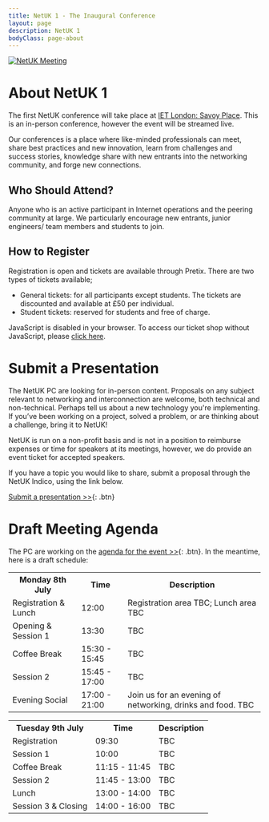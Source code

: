 ```yaml
---
title: NetUK 1 - The Inaugural Conference
layout: page
description: NetUK 1
bodyClass: page-about
---
```


<a href="https://tickets.netuk.org/NetUK1/">
   <img src="/images/netuk1-event-website-banner.svg" alt="NetUK Meeting">
</a>

# About NetUK 1

The first NetUK conference will take place at [IET London: Savoy Place](https://savoyplace.theiet.org/). This is an in-person conference, however the event will be streamed live.

Our conferences is a place where like-minded professionals can meet, share best practices and new innovation, learn from challenges and success stories, knowledge share with new entrants into the networking community, and forge new connections.

## Who Should Attend?

Anyone who is an active participant in Internet operations and the peering community at large. We particularly encourage new entrants, junior engineers/ team members and students to join.

## How to Register

Registration is open and tickets are available through Pretix.
There are two types of tickets available;

- General tickets: for all participants except students. The tickets are discounted and available at £50 per individual.
- Student tickets: reserved for students and free of charge.

<link rel="stylesheet" type="text/css" href="https://tickets.netuk.org/NetUK1/widget/v1.css" crossorigin>
<script type="text/javascript" src="https://tickets.netuk.org/widget/v1.en.js" async crossorigin></script>

<pretix-widget event="https://tickets.netuk.org/NetUK1/" single-item-select="button"></pretix-widget>
<noscript>
   <div class="pretix-widget">
        <div class="pretix-widget-info-message">
            JavaScript is disabled in your browser. To access our ticket shop without JavaScript, please <a target="_blank" rel="noopener" href="https://tickets.netuk.org/NetUK1/">click here</a>.
        </div>
    </div>
</noscript>

# Submit a Presentation

The NetUK PC are looking for in-person content. Proposals on any subject relevant to networking and interconnection are welcome, both technical and non-technical. Perhaps tell us about a new technology you're implementing. If you’ve been working on a project, solved a problem, or are thinking about a challenge, bring it to NetUK!

NetUK is run on a non-profit basis and is not in a position to reimburse expenses or time for speakers at its meetings, however, we do provide an event ticket for accepted speakers.

If you have a topic you would like to share, submit a proposal through the NetUK Indico, using the link below.

[Submit a presentation >>](https://indico.netuk.org/event/1){: .btn}

# Draft Meeting Agenda

The PC are working on the [agenda for the event >>](https://indico.netuk.org/event/1/timetable/#20240708.detailed){: .btn}. In the meantime, here is a draft schedule:

<html>
<head>
<style>
table {
  border-collapse: collapse;
  width: 100%;
}

th, td {
  padding: 8px;
  text-align: left;
  border-bottom: 1px solid #DDD;
}

tr:hover {background-color: #D6EEEE;}
</style>
</head>
<body>

<table>
 <tr>
    <th>Monday 8th July</th>
    <th>Time</th>
    <th>Description</th>
  </tr>
  <tr>
    <td>Registration & Lunch</td>
    <td>12:00</td>
    <td>Registration area TBC; Lunch area TBC</td>
  </tr>
  <tr>
    <td>Opening & Session 1</td>
    <td>13:30</td>
    <td>TBC</td>
  </tr>
  <tr>
    <td>Coffee Break</td>
    <td>15:30 - 15:45</td>
    <td>TBC</td>
  </tr>
  <tr>
    <td>Session 2</td>
    <td>15:45 - 17:00</td>
    <td>TBC</td>
  </tr>
  <tr>
    <td>Evening Social</td>
    <td>17:00 - 21:00</td>
    <td>Join us for an evening of networking, drinks and food. TBC</td>
  </tr>
</table>

</body>
</html>

<html>
<head>
<style>
    
table {
  border-collapse: collapse;
  width: 100%;
}

th, td {
  padding: 8px;
  text-align: left;
  border-bottom: 1px solid #DDD;
}

tr:hover {background-color: #D6EEEE;}
</style>
</head>
<body>

<table>
 <tr>
    <th>Tuesday 9th July</th>
    <th>Time</th>
    <th>Description</th>
  </tr>
  <tr>
    <td>Registration</td>
    <td>09:30</td>
    <td>TBC</td>
  </tr>
  <tr>
    <td>Session 1</td>
    <td>10:00</td>
    <td>TBC</td>
  </tr>
  <tr>
    <td>Coffee Break</td>
    <td>11:15 - 11:45</td>
    <td>TBC</td>
  </tr>
  <tr>
    <td>Session 2</td>
    <td>11:45 - 13:00</td>
    <td>TBC</td>
  </tr>
  <tr>
    <td>Lunch</td>
    <td>13:00 - 14:00</td>
    <td>TBC</td>
  </tr>
  <tr>
    <td>Session 3 & Closing</td>
    <td>14:00 - 16:00</td>
    <td>TBC</td>
 </tr>
</table>

</body>
</html>